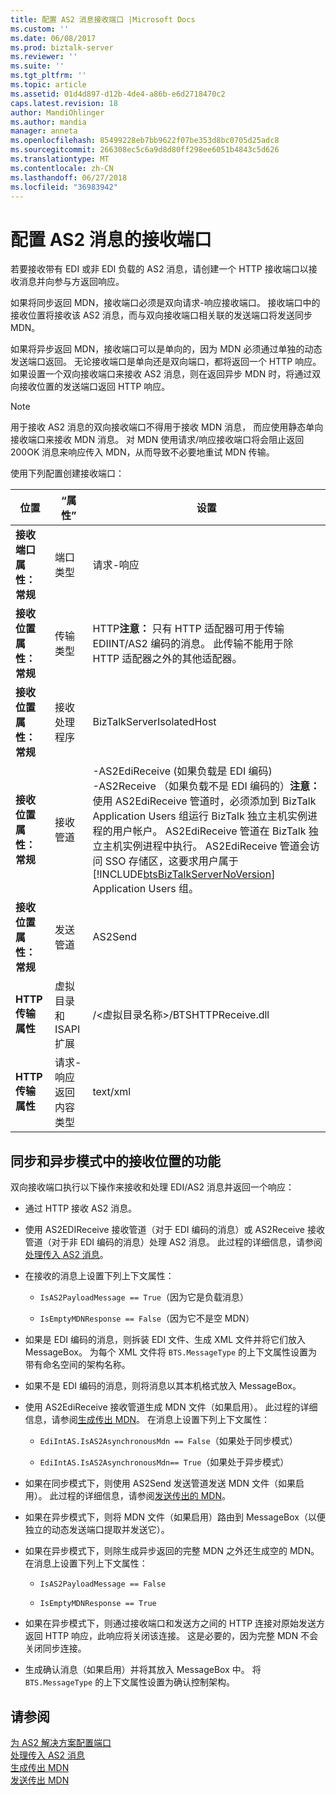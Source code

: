 ```yaml
---
title: 配置 AS2 消息接收端口 |Microsoft Docs
ms.custom: ''
ms.date: 06/08/2017
ms.prod: biztalk-server
ms.reviewer: ''
ms.suite: ''
ms.tgt_pltfrm: ''
ms.topic: article
ms.assetid: 01d4d897-d12b-4de4-a86b-e6d2718470c2
caps.latest.revision: 18
author: MandiOhlinger
ms.author: mandia
manager: anneta
ms.openlocfilehash: 85499228eb7bb9622f07be353d8bc0705d25adc8
ms.sourcegitcommit: 266308ec5c6a9d8d80ff298ee6051b4843c5d626
ms.translationtype: MT
ms.contentlocale: zh-CN
ms.lasthandoff: 06/27/2018
ms.locfileid: "36983942"
---
```

# <a name="configuring-a-receive-port-for-messages-over-as2"></a>配置 AS2 消息的接收端口
若要接收带有 EDI 或非 EDI 负载的 AS2 消息，请创建一个 HTTP 接收端口以接收消息并向参与方返回响应。  

 如果将同步返回 MDN，接收端口必须是双向请求-响应接收端口。 接收端口中的接收位置将接收该 AS2 消息，而与双向接收端口相关联的发送端口将发送同步 MDN。  

 如果将异步返回 MDN，接收端口可以是单向的，因为 MDN 必须通过单独的动态发送端口返回。 无论接收端口是单向还是双向端口，都将返回一个 HTTP 响应。 如果设置一个双向接收端口来接收 AS2 消息，则在返回异步 MDN 时，将通过双向接收位置的发送端口返回 HTTP 响应。  

> [!NOTE]
>  用于接收 AS2 消息的双向接收端口不得用于接收 MDN 消息， 而应使用静态单向接收端口来接收 MDN 消息。 对 MDN 使用请求/响应接收端口将会阻止返回 200OK 消息来响应传入 MDN，从而导致不必要地重试 MDN 传输。  

 使用下列配置创建接收端口：  


|                 位置                 |                “属性”                |                                                                                                                                                                                                                                                                                           设置                                                                                                                                                                                                                                                                                           |
|------------------------------------------|----------------------------------------|---------------------------------------------------------------------------------------------------------------------------------------------------------------------------------------------------------------------------------------------------------------------------------------------------------------------------------------------------------------------------------------------------------------------------------------------------------------------------------------------------------------------------------------------------------------------------------------------|
|   **接收端口属性： 常规**   |               端口类型                |                                                                                                                                                                                                                                                                                      请求-响应                                                                                                                                                                                                                                                                                       |
| **接收位置属性： 常规** |             传输类型             |                                                                                                                                                                                                          HTTP**注意：** 只有 HTTP 适配器可用于传输 EDIINT/AS2 编码的消息。 此传输不能用于除 HTTP 适配器之外的其他适配器。                                                                                                                                                                                                          |
| **接收位置属性： 常规** |            接收处理程序             |                                                                                                                                                                                                                                                                                  BizTalkServerIsolatedHost                                                                                                                                                                                                                                                                                  |
| **接收位置属性： 常规** |            接收管道            | -AS2EdiReceive (如果负载是 EDI 编码)<br />-AS2Receive （如果负载不是 EDI 编码的）**注意：** 使用 AS2EdiReceive 管道时，必须添加到 BizTalk Application Users 组运行 BizTalk 独立主机实例进程的用户帐户。 AS2EdiReceive 管道在 BizTalk 独立主机实例进程中执行。 AS2EdiReceive 管道会访问 SSO 存储区，这要求用户属于 [!INCLUDE[btsBizTalkServerNoVersion](../includes/btsbiztalkservernoversion-md.md)] Application Users 组。 |
| **接收位置属性： 常规** |             发送管道              |                                                                                                                                                                                                                                                                                           AS2Send                                                                                                                                                                                                                                                                                           |
|      **HTTP 传输属性**       | 虚拟目录和 ISAPI 扩展 |                                                                                                                                                                                                                                                                      /\<虚拟目录名称\>/BTSHTTPReceive.dll                                                                                                                                                                                                                                                                      |
|      **HTTP 传输属性**       |  请求-响应返回内容类型  |                                                                                                                                                                                                                                                                                          text/xml                                                                                                                                                                                                                                                                                           |

## <a name="functionality-of-the-receive-location-in-synchronous-and-asynchronous-modes"></a>同步和异步模式中的接收位置的功能  
 双向接收端口执行以下操作来接收和处理 EDI/AS2 消息并返回一个响应：  

-   通过 HTTP 接收 AS2 消息。  

-   使用 AS2EDIReceive 接收管道（对于 EDI 编码的消息）或 AS2Receive 接收管道（对于非 EDI 编码的消息）处理 AS2 消息。 此过程的详细信息，请参阅[处理传入 AS2 消息](../core/processing-an-incoming-as2-message.md)。  

-   在接收的消息上设置下列上下文属性：  

    -   `IsAS2PayloadMessage == True`（因为它是负载消息）  

    -   `IsEmptyMDNResponse == False`（因为它不是空 MDN）  

-   如果是 EDI 编码的消息，则拆装 EDI 文件、生成 XML 文件并将它们放入 MessageBox。 为每个 XML 文件将 `BTS.MessageType` 的上下文属性设置为带有命名空间的架构名称。  

-   如果不是 EDI 编码的消息，则将消息以其本机格式放入 MessageBox。  

-   使用 AS2EdiReceive 接收管道生成 MDN 文件（如果启用）。 此过程的详细信息，请参阅[生成传出 MDN](../core/generating-an-outgoing-mdn.md)。 在消息上设置下列上下文属性：  

    -   `EdiIntAS.IsAS2AsynchronousMdn == False`（如果处于同步模式）  

    -   `EdiIntAS.IsAS2AsynchronousMdn== True`（如果处于异步模式）  

-   如果在同步模式下，则使用 AS2Send 发送管道发送 MDN 文件（如果启用）。 此过程的详细信息，请参阅[发送传出的 MDN](../core/sending-an-outgoing-mdn.md)。  

-   如果在异步模式下，则将 MDN 文件（如果启用）路由到 MessageBox（以便独立的动态发送端口提取并发送它）。  

-   如果在异步模式下，则除生成异步返回的完整 MDN 之外还生成空的 MDN。 在消息上设置下列上下文属性：  

    -   `IsAS2PayloadMessage == False`  

    -   `IsEmptyMDNResponse == True`  

-   如果在异步模式下，则通过接收端口和发送方之间的 HTTP 连接对原始发送方返回 HTTP 响应，此响应将关闭该连接。 这是必要的，因为完整 MDN 不会关闭同步连接。  

-   生成确认消息（如果启用）并将其放入 MessageBox 中。 将 `BTS.MessageType` 的上下文属性设置为确认控制架构。  

## <a name="see-also"></a>请参阅  
 [为 AS2 解决方案配置端口](../core/configuring-ports-for-an-as2-solution.md)   
 [处理传入 AS2 消息](../core/processing-an-incoming-as2-message.md)   
 [生成传出 MDN](../core/generating-an-outgoing-mdn.md)   
 [发送传出 MDN](../core/sending-an-outgoing-mdn.md)